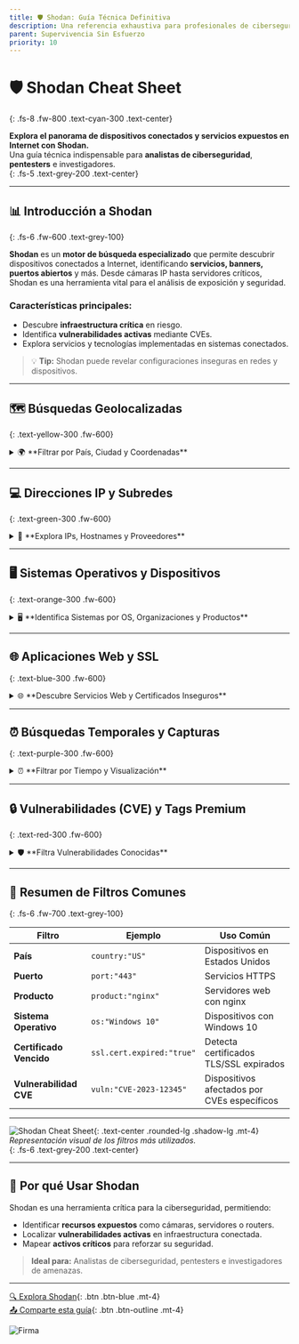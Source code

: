 ```yaml
---
title: 🛡️ Shodan: Guía Técnica Definitiva  
description: Una referencia exhaustiva para profesionales de ciberseguridad que buscan dominar Shodan y descubrir vulnerabilidades en dispositivos conectados.  
parent: Supervivencia Sin Esfuerzo  
priority: 10  
---
```


# 🛡️ **Shodan Cheat Sheet**  
{: .fs-8 .fw-800 .text-cyan-300 .text-center}

**Explora el panorama de dispositivos conectados y servicios expuestos en Internet con Shodan.**  
Una guía técnica indispensable para **analistas de ciberseguridad**, **pentesters** e investigadores.  
{: .fs-5 .text-grey-200 .text-center}

---

## 📊 **Introducción a Shodan**  
{: .fs-6 .fw-600 .text-grey-100}

**Shodan** es un **motor de búsqueda especializado** que permite descubrir dispositivos conectados a Internet, identificando **servicios, banners, puertos abiertos** y más. Desde cámaras IP hasta servidores críticos, Shodan es una herramienta vital para el análisis de exposición y seguridad.  

### **Características principales:**  
- Descubre **infraestructura crítica** en riesgo.  
- Identifica **vulnerabilidades activas** mediante CVEs.  
- Explora servicios y tecnologías implementadas en sistemas conectados.

> 💡 **Tip:** Shodan puede revelar configuraciones inseguras en redes y dispositivos.  

---

## 🗺️ **Búsquedas Geolocalizadas**  
{: .text-yellow-300 .fw-600}

<details>
<summary class="hover-underline">🌍 **Filtrar por País, Ciudad y Coordenadas**</summary>

### 🔍 **Ejemplos de búsqueda:**  
- **País específico:** `country:"US"`  
- **Ciudad:** `city:"San Francisco"`  
- **Código Postal:** `postal:"90210"`  
- **Coordenadas GPS:**  
    ```sh
    geo:"37.7749,-122.4194"
    geo:"37.7749,-122.4194,5"
    ```

💡 **Consejo:** Las coordenadas permiten un análisis granular, útil para mapear activos expuestos en ubicaciones específicas.  
</details>

---

## 💻 **Direcciones IP y Subredes**  
{: .text-green-300 .fw-600}

<details>
<summary class="hover-underline">🔎 **Explora IPs, Hostnames y Proveedores**</summary>

### 🔍 **Búsquedas avanzadas:**  
- **IP específica:** `52.179.197.205`  
- **Hostname:** `hostname:"example.com"`  
- **Subred:** `net:"192.168.0.0/24"`  
- **Puerto activo:**  
    ```sh
    port:"80"
    ```  
- **Proveedor ISP:** `isp:"Google"`  
- **Sistema Autónomo (ASN):** `asn:"AS15169"`

> 🔐 **Pro Tip:** Combina estos filtros con palabras clave para obtener resultados más detallados.  
</details>

---

## 🖥️ **Sistemas Operativos y Dispositivos**  
{: .text-orange-300 .fw-600}

<details>
<summary class="hover-underline">🖥️ **Identifica Sistemas por OS, Organizaciones y Productos**</summary>

### 🔍 **Filtros útiles:**  
- **Sistema Operativo:** `os:"Linux"`  
- **Organización:** `org:"Amazon"`  
- **Producto específico:**  
    ```sh
    product:"OpenSSH 7.4"
    ```  
- **Categorías predefinidas:** `category:"ics"` o `category:"webcam"`  
- **Carpetas compartidas (SMB):**  
    ```sh
    port:"445" "shares"
    ```  

⚠️ **Nota:** La búsqueda por categoría es útil para identificar dispositivos críticos como ICS o cámaras expuestas.  
</details>

---

## 🌐 **Aplicaciones Web y SSL**  
{: .text-blue-300 .fw-600}

<details>
<summary class="hover-underline">🌐 **Descubre Servicios Web y Certificados Inseguros**</summary>

### 🔍 **Filtros relevantes:**  
- **Título de página HTML:** `title:"Index of /admin"`  
- **Cuerpo HTML:** `html:"Welcome to nginx"`  
- **Tecnología web:**  
    ```sh
    http.component:"nginx"
    ```  
- **SSL/TLS inseguro:**  
    ```sh
    ssl.version:"tls1.0"
    ssl.cert.expired:"true"
    ```  

💡 **Tip avanzado:** Identifica configuraciones SSL/TLS débiles para priorizar acciones correctivas.  
</details>

---

## ⏰ **Búsquedas Temporales y Capturas**  
{: .text-purple-300 .fw-600}

<details>
<summary class="hover-underline">⏰ **Filtrar por Tiempo y Visualización**</summary>

### 🔍 **Filtrando por fechas:**  
- **Después de una fecha específica:** `after:"2023-01-01"`  
- **Antes de una fecha:** `before:"2022-12-31"`  

### 🖼️ **Capturas de Pantalla:**  
- **Servicios con capturas:**  
    ```sh
    has_screenshot:"true"
    ```  
- **Pantallas RDP específicas:**  
    ```sh
    port:"3389" has_screenshot:"true"
    ```  

💡 **Consejo:** Las capturas son una herramienta visual poderosa para identificar configuraciones expuestas.  
</details>

---

## 🔒 **Vulnerabilidades (CVE) y Tags Premium**  
{: .text-red-300 .fw-600}

<details>
<summary class="hover-underline">🛡️ **Filtra Vulnerabilidades Conocidas**</summary>

### 🔍 **Accediendo a CVEs:**  
- **Vulnerabilidad específica:** `vuln:"CVE-2021-44228"`  
- **Tags avanzados:**  
    ```sh
    tag:"database"
    tag:"ics"
    ```  

⚠️ **Importante:** Algunos filtros requieren una suscripción premium de Shodan.  
</details>

---

## 📄 **Resumen de Filtros Comunes**  
{: .fs-6 .fw-700 .text-grey-100}

| **Filtro**              | **Ejemplo**                  | **Uso Común**                              |
|--------------------------|------------------------------|--------------------------------------------|
| **País**                | `country:"US"`              | Dispositivos en Estados Unidos             |
| **Puerto**              | `port:"443"`                | Servicios HTTPS                            |
| **Producto**            | `product:"nginx"`           | Servidores web con nginx                   |
| **Sistema Operativo**   | `os:"Windows 10"`           | Dispositivos con Windows 10                |
| **Certificado Vencido** | `ssl.cert.expired:"true"`   | Detecta certificados TLS/SSL expirados     |
| **Vulnerabilidad CVE**  | `vuln:"CVE-2023-12345"`     | Dispositivos afectados por CVEs específicos|

---

![Shodan Cheat Sheet](../assets/images/shodan-cheat-sheet.png){: .text-center .rounded-lg .shadow-lg .mt-4}  
*Representación visual de los filtros más utilizados.*  
{: .fs-6 .text-grey-200 .text-center}

---

## 🎯 **Por qué Usar Shodan**  

Shodan es una herramienta crítica para la ciberseguridad, permitiendo:  
- Identificar **recursos expuestos** como cámaras, servidores o routers.  
- Localizar **vulnerabilidades activas** en infraestructura conectada.  
- Mapear **activos críticos** para reforzar su seguridad.  

> **Ideal para:** Analistas de ciberseguridad, pentesters e investigadores de amenazas.  

---

[🔍 Explora Shodan](https://www.shodan.io){: .btn .btn-blue .mt-4}  
[📤 Comparte esta guía](#){: .btn .btn-outline .mt-4}  

<div class="text-center">
  <img src="../assets/images/signature.png" alt="Firma" class="rounded-full shadow-lg" style="max-width: 15%;">
</div>
